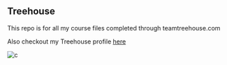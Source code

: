 ## Treehouse

This repo is for all my course files completed through teamtreehouse.com

Also checkout my Treehouse profile [here](https://teamtreehouse.com/curtiscook)

![c](https://cloud.githubusercontent.com/assets/1939769/25213999/b22aa3d2-2562-11e7-8e1b-a69ab6ef1586.png)

